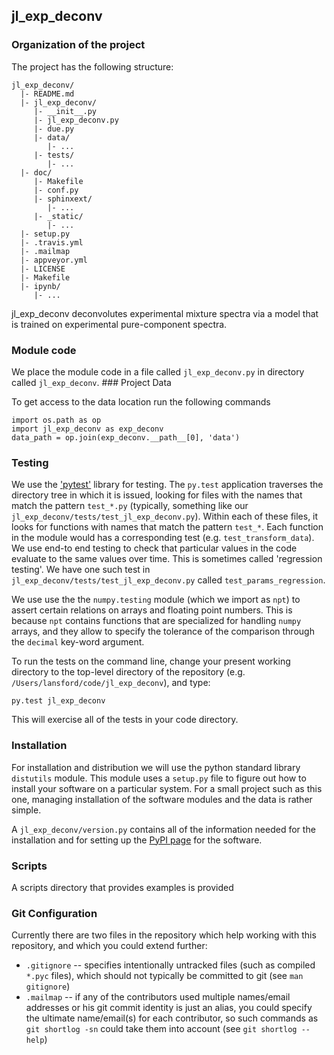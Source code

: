 ## jl_exp_deconv

### Organization of the  project

The project has the following structure:

    jl_exp_deconv/
      |- README.md
      |- jl_exp_deconv/
         |- __init__.py
         |- jl_exp_deconv.py
         |- due.py
         |- data/
            |- ...
         |- tests/
            |- ...
      |- doc/
         |- Makefile
         |- conf.py
         |- sphinxext/
            |- ...
         |- _static/
            |- ...
      |- setup.py
      |- .travis.yml
      |- .mailmap
      |- appveyor.yml
      |- LICENSE
      |- Makefile
      |- ipynb/
         |- ...

jl_exp_deconv deconvolutes experimental mixture spectra via a model that is trained on experimental pure-component spectra.

### Module code

We place the module code in a file called `jl_exp_deconv.py` in directory called
`jl_exp_deconv`. ### Project Data

To get access to the data location run the following commands

    import os.path as op
    import jl_exp_deconv as exp_deconv
    data_path = op.join(exp_deconv.__path__[0], 'data')


### Testing

We use the ['pytest'](http://pytest.org/latest/) library for
testing. The `py.test` application traverses the directory tree in which it is
issued, looking for files with the names that match the pattern `test_*.py`
(typically, something like our `jl_exp_deconv/tests/test_jl_exp_deconv.py`). Within each
of these files, it looks for functions with names that match the pattern
`test_*`. Each function in the module would has a corresponding test
(e.g. `test_transform_data`). We use end-to end testing to  check that particular values in the code evaluate to
the same values over time. This is sometimes called 'regression testing'. We
have one such test in `jl_exp_deconv/tests/test_jl_exp_deconv.py` called
`test_params_regression`.

We use use the the `numpy.testing` module (which we
import as `npt`) to assert certain relations on arrays and floating point
numbers. This is because `npt` contains functions that are specialized for
handling `numpy` arrays, and they allow to specify the tolerance of the
comparison through the `decimal` key-word argument.

To run the tests on the command line, change your present working directory to
the top-level directory of the repository (e.g. `/Users/lansford/code/jl_exp_deconv`),
and type:

    py.test jl_exp_deconv

This will exercise all of the tests in your code directory.

### Installation

For installation and distribution we will use the python standard
library `distutils` module. This module uses a `setup.py` file to
figure out how to install your software on a particular system. For a
small project such as this one, managing installation of the software
modules and the data is rather simple.

A `jl_exp_deconv/version.py` contains all of the information needed for the
installation and for setting up the [PyPI
page](https://pypi.python.org/pypi/jl_exp_deconv) for the software. 
### Scripts
A scripts directory that provides examples is provided

### Git Configuration

Currently there are two files in the repository which help working
with this repository, and which you could extend further:

- `.gitignore` -- specifies intentionally untracked files (such as
  compiled `*.pyc` files), which should not typically be committed to
  git (see `man gitignore`)
- `.mailmap` -- if any of the contributors used multiple names/email
  addresses or his git commit identity is just an alias, you could
  specify the ultimate name/email(s) for each contributor, so such
  commands as `git shortlog -sn` could take them into account (see
  `git shortlog --help`)
